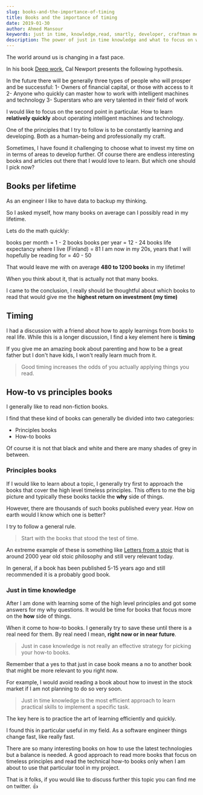 ```yaml
---
slug: books-and-the-importance-of-timing
title: Books and the importance of timing
date: 2019-01-30
author: Ahmed Mansour
keywords: just in time, knowledge,read, smartly, developer, craftman mentality, deep work, high performant, learning, new, skill.
description: The power of just in time knowledge and what to focus on when learning new things.
---
```


The world around us is changing in a fast pace.

In his book [Deep work](https://amzn.to/2DIgRmf), Cal Newport presents the following hypothesis.

In the future there will be generally three types of people who will prosper and be successful:
1- Owners of financial capital, or those with access to it
2- Anyone who quickly can master how to work with intelligent machines and technology
3- Superstars who are very talented in their field of work

I would like to focus on the second point in particular. How to learn **relatively quickly** about operating intelligent machines and technology.

One of the principles that I try to follow is to be constantly learning and developing. Both as a human-being and professionally my craft.

Sometimes, I have found it challenging to choose what to invest my time on in terms of areas to develop further. Of course there are endless interesting books and articles out there that I would love to learn. But which one should I pick now?

## Books per lifetime

As an engineer I like to have data to backup my thinking.

So I asked myself, how many books on average can I possibly read in my lifetime.

Lets do the math quickly:

books per month = 1 - 2 books
books per year = 12 - 24 books
life expectancy where I live (Finland) = 81
I am now in my 20s, years that I will hopefully be reading for = 40 - 50

That would leave me with on average **480 to 1200 books** in my lifetime!

When you think about it, that is actually not that many books.

I came to the conclusion, I really should be thoughtful about which books to read that would give me the **highest return on investment (my time)**

## Timing

I had a discussion with a friend about how to apply learnings from books to real life. While this is a longer discussion, I find a key element here is **timing**

If you give me an amazing book about parenting and how to be a great father but I don't have kids, I won't really learn much from it.

> Good timing increases the odds of you actually applying things you read.

## How-to vs principles books

I generally like to read non-fiction books.

I find that these kind of books can generally be divided into two categories:

- Principles books
- How-to books

Of course it is not that black and white and there are many shades of grey in between.

### Principles books

If I would like to learn about a topic, I generally try first to approach the books that cover the high level timeless principles. This offers to me the big picture and typically these books tackle the **why** side of things.

However, there are thousands of such books published every year. How on earth would I know which one is better?

I try to follow a general rule.

> Start with the books that stood the test of time.

An extreme example of these is something like [Letters from a stoic](https://amzn.to/2ME88Ee) that is around 2000 year old stoic philosophy and still very relevant today.

In general, if a book has been published 5-15 years ago and still recommended it is a probably good book.

### Just in time knowledge

After I am done with learning some of the high level principles and got some answers for my why questions. It would be time for books that focus more on the **how** side of things.

When it come to how-to books. I generally try to save these until there is a real need for them. By real need I mean, **right now or in near future**.

> Just in case knowledge is not really an effective strategy for picking your how-to books.

Remember that a yes to that just in case book means a no to another book that might be more relevant to you right now.

For example, I would avoid reading a book about how to invest in the stock market if I am not planning to do so very soon.

> Just in time knowledge is the most efficient approach to learn practical skills to implement a specific task.

The key here is to practice the art of learning efficiently and quickly.

I found this in particular useful in my field. As a software engineer things change fast, like really fast.

There are so many interesting books on how to use the latest technologies but a balance is needed. A good approach to read more books that focus on timeless principles and read the technical how-to books only when I am about to use that particular tool in my project.

That is it folks, if you would like to discuss further this topic you can find me on twitter. 👍
